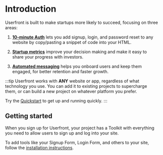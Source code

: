 # Introduction

Userfront is built to make startups more likely to succeed, focusing on three areas:

1. [**10-minute Auth**](/auth.html) lets you add signup, login, and password reset to any website by copy/pasting a snippet of code into your HTML.

2. [**Startup metrics**](/dashboard.html) improve your decision making and make it easy to share your progress with investors.

3. [**Automated messaging**](/messaging.html) helps you onboard users and keep them engaged, for better retention and faster growth.

:::tip
Userfront works with **ANY** website or app, regardless of what technology you use. You can add it to existing projects to supercharge them, or can build a new project on whatever platform you prefer.

Try the [Quickstart](/quickstart.html) to get up and running quickly.
:::

## Getting started

When you sign up for Userfront, your project has a Toolkit with everything you need to allow users to sign up and log into your site.

To add tools like your Signup Form, Login Form, and others to your site, follow the [installation instructions](/auth.html#installation).
